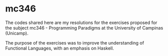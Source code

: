 # mc346

The codes shared here are my resolutions for the exercises proposed for the subject mc346 - Programming Paradigms at the University of Campinas (Unicamp).

The purpose of the exercises was to improve the understanding of Functional Languages, with an emphasis on Haskell.
